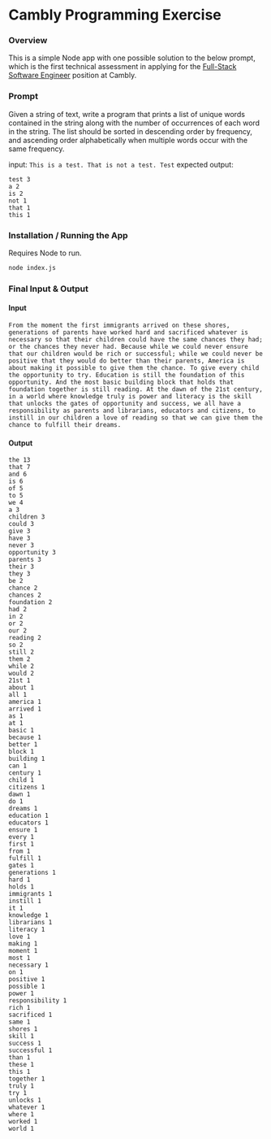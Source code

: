 # Cambly Programming Exercise

### Overview
This is a simple Node app with one possible solution to the below prompt, which is the first technical assessment in applying for the [Full-Stack Software Engineer](https://jobs.lever.co/cambly/4ab06944-8454-4e71-832d-387f41cede68) position at Cambly.

### Prompt
Given a string of text, write a program that prints a list of unique words contained in the string
along with the number of occurrences of each word in the string. The list should be sorted in
descending order by frequency, and ascending order alphabetically when multiple words occur
with the same frequency.

input: ```This is a test. That is not a test. Test```
expected output:
```
test 3
a 2
is 2
not 1
that 1
this 1
```

### Installation / Running the App
Requires Node to run.
```sh
node index.js
```

### Final Input & Output

#### Input
```
From the moment the first immigrants arrived on these shores, generations of parents have worked hard and sacrificed whatever is necessary so that their children could have the same chances they had; or the chances they never had. Because while we could never ensure that our children would be rich or successful; while we could never be positive that they would do better than their parents, America is about making it possible to give them the chance. To give every child the opportunity to try. Education is still the foundation of this opportunity. And the most basic building block that holds that foundation together is still reading. At the dawn of the 21st century, in a world where knowledge truly is power and literacy is the skill that unlocks the gates of opportunity and success, we all have a responsibility as parents and librarians, educators and citizens, to instill in our children a love of reading so that we can give them the chance to fulfill their dreams.
```

#### Output
```
the 13
that 7
and 6
is 6
of 5
to 5
we 4
a 3
children 3
could 3
give 3
have 3
never 3
opportunity 3
parents 3
their 3
they 3
be 2
chance 2
chances 2
foundation 2
had 2
in 2
or 2
our 2
reading 2
so 2
still 2
them 2
while 2
would 2
21st 1
about 1
all 1
america 1
arrived 1
as 1
at 1
basic 1
because 1
better 1
block 1
building 1
can 1
century 1
child 1
citizens 1
dawn 1
do 1
dreams 1
education 1
educators 1
ensure 1
every 1
first 1
from 1
fulfill 1
gates 1
generations 1
hard 1
holds 1
immigrants 1
instill 1
it 1
knowledge 1
librarians 1
literacy 1
love 1
making 1
moment 1
most 1
necessary 1
on 1
positive 1
possible 1
power 1
responsibility 1
rich 1
sacrificed 1
same 1
shores 1
skill 1
success 1
successful 1
than 1
these 1
this 1
together 1
truly 1
try 1
unlocks 1
whatever 1
where 1
worked 1
world 1
```

